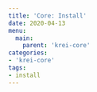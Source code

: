 ```yaml
---
title: 'Core: Install'
date: 2020-04-13
menu:
  main:
    parent: 'krei-core'
categories:
- 'krei-core'
tags:
- install
---
```

